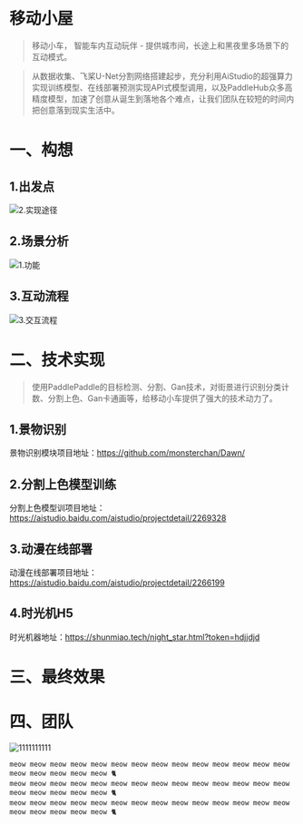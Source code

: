 # 移动小屋

> 移动小车， 智能车内互动玩伴 - 提供城市间，长途上和黑夜里多场景下的互动模式。

> 从数据收集、飞桨U-Net分割网络搭建起步，充分利用AiStudio的超强算力实现训练模型、在线部署预测实现API式模型调用，以及PaddleHub众多高精度模型，加速了创意从诞生到落地各个难点，让我们团队在较短的时间内把创意落到现实生活中。

# 一、构想

## 1.出发点



![2.实现途径](H:\livingbody\joy_ride\2.实现途径.png)



## 2.场景分析

![1.功能](H:\livingbody\joy_ride\1.功能.png)

## 3.互动流程

![3.交互流程](H:\livingbody\joy_ride\3.交互流程.png)

# 二、技术实现

> 使用PaddlePaddle的目标检测、分割、Gan技术，对街景进行识别分类计数、分割上色、Gan卡通画等，给移动小车提供了强大的技术动力了。

## 1.景物识别

景物识别模块项目地址：https://github.com/monsterchan/Dawn/

## 2.分割上色模型训练

分割上色模型训项目地址：https://aistudio.baidu.com/aistudio/projectdetail/2269328

## 3.动漫在线部署

动漫在线部署项目地址：https://aistudio.baidu.com/aistudio/projectdetail/2266199

## 4.时光机H5

时光机器地址：https://shunmiao.tech/night_star.html?token=hdjjdjd

#  三、最终效果





# 四、团队



![1111111111](H:\livingbody\joy_ride\1111111111.png)

```
meow meow meow meow meow meow meow meow meow meow meow meow meow meow meow meow meow meow meow 🐈
meow meow meow meow meow meow meow meow meow meow meow meow meow meow meow meow meow meow meow 🐈
meow meow meow meow meow meow meow meow meow meow meow meow meow meow meow meow meow meow meow 🐈
```



